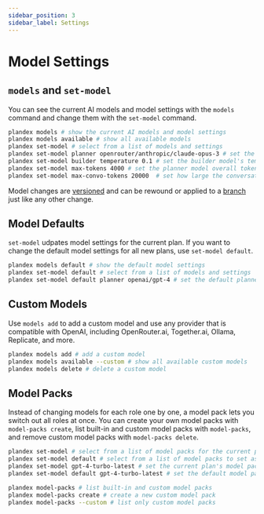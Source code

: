 ```yaml
---
sidebar_position: 3
sidebar_label: Settings
---
```


# Model Settings

## `models` and `set-model`

You can see the current AI models and model settings with the `models` command and change them with the `set-model` command.

```bash
plandex models # show the current AI models and model settings
plandex models available # show all available models
plandex set-model # select from a list of models and settings
plandex set-model planner openrouter/anthropic/claude-opus-3 # set the main planner model to Claude Opus 3 from OpenRouter.ai
plandex set-model builder temperature 0.1 # set the builder model's temperature to 0.1
plandex set-model max-tokens 4000 # set the planner model overall token limit to 4000
plandex set-model max-convo-tokens 20000  # set how large the conversation can grow before Plandex starts using summaries
```

Model changes are [versioned](../core-concepts/version-control.md) and can be rewound or applied to a [branch](../core-concepts/branches.md) just like any other change.

## Model Defaults  

`set-model` udpates model settings for the current plan. If you want to change the default model settings for all new plans, use `set-model default`.

```bash
plandex models default # show the default model settings
plandex set-model default # select from a list of models and settings
plandex set-model default planner openai/gpt-4 # set the default planner model to OpenAI gpt-4
```

## Custom Models

Use `models add` to add a custom model and use any provider that is compatible with OpenAI, including OpenRouter.ai, Together.ai, Ollama, Replicate, and more.

```bash
plandex models add # add a custom model
plandex models available --custom # show all available custom models
plandex models delete # delete a custom model
```

## Model Packs

Instead of changing models for each role one by one, a model pack lets you switch out all roles at once. You can create your own model packs with `model-packs create`, list built-in and custom model packs with `model-packs`, and remove custom model packs with `model-packs delete`.

```bash
plandex set-model # select from a list of model packs for the current plan
plandex set-model default # select from a list of model packs to set as the default for all new plans
plandex set-model gpt-4-turbo-latest # set the current plan's model pack by name
plandex set-model default gpt-4-turbo-latest # set the default model pack for all new plans

plandex model-packs # list built-in and custom model packs
plandex model-packs create # create a new custom model pack
plandex model-packs --custom # list only custom model packs
```